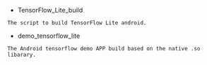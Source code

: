 * TensorFlow_Lite_build	
```
The script to build TensorFlow Lite android.
```
* demo_tensorflow_lite
```
The Android tensorflow demo APP build based on the native .so libarary.
```
